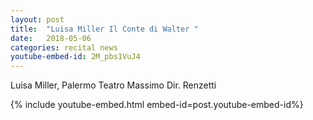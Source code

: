 ```yaml
---
layout: post
title:  "Luisa Miller Il Conte di Walter "
date:   2018-05-06
categories: recital news
youtube-embed-id: 2M_pbs1VuJ4
---
```

Luisa Miller, Palermo Teatro Massimo Dir. Renzetti


{% include youtube-embed.html embed-id=post.youtube-embed-id%}